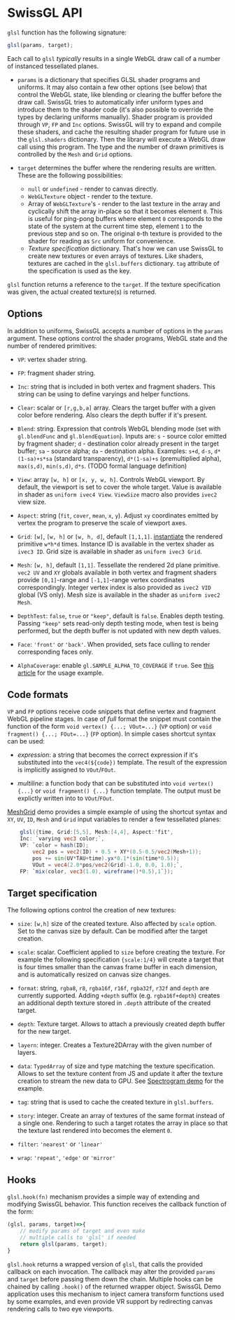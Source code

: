 # SwissGL API

`glsl` function has the following signature:
```js
glsl(params, target);
```
Each call to `glsl` *typically* results in a single WebGL draw call of a number of instanced tessellated planes.

* `params` is a dictionary that specifies GLSL shader programs and uniforms. It may also contain a few other options (see below) that control the WebGL state, like blending or clearing the buffer before the draw call. SwissGL tries to automatically infer uniform types and introduce them to the shader code (it's also possible to override the types by declaring uniforms manually). Shader program is provided through `VP`, `FP` and `Inc` options. SwissGL will try to expand and compile these shaders, and cache the resulting shader program for future use in the `glsl.shaders` dictionary. Then the library will execute a WebGL draw call using this program. The type and the number of drawn primitives is controlled by the `Mesh` and `Grid` options.

* `target` determines the buffer where the rendering results are written. These are the following possibilities:
    * `null` or `undefined` - render to canvas directly.
    * `WebGLTexture` object - render to the texture.
    * Array of `WebGLTexture`'s - render to the last texture in the array and cyclically shift the array in-place so that it becomes element `0`. This is useful for ping-pong buffers where element `0` corresponds to the state of the system at the current time step, element `1` to the previous step and so on. The original `0`-th texture is provided to the shader for reading as `Src` uniform for convenience.
    * *Texture specification* dictionary. That's how we can use SwissGL to create new textures or even arrays of textures. Like shaders, textures are cached in the `glsl.buffers` dictionary. `tag` attribute of the specification is used as the key.

`glsl` function returns a reference to the `target`. If the texture specification was given, the actual created texture(s) is returned.

## Options
In addition to uniforms, SwissGL accepts a number of options in the `params` argument. These options control the shader programs, WebGL state and the number of rendered primitives:

* `VP`: vertex shader string.

* `FP`: fragment shader string.

* `Inc`: string that is included in both vertex and fragment shaders. This string can be using to define varyings and helper functions.

* `Clear`: scalar or `[r,g,b,a]` array. Clears the target buffer with a given color before rendering. Also clears the depth buffer if it's present.

* `Blend`: string. Expression that controls WebGL blending mode (set with `gl.blendFunc` and `gl.blendEquation`). Inputs are: `s` - source color emitted by fragment shader; `d` - destination color already present in the target buffer; `sa` - source alpha; `da` - destination alpha. Examples: `s+d`, `d-s`, `d*(1-sa)+s*sa` (standard transparency), `d*(1-sa)+s` (premultiplied alpha), `max(s,d)`, `min(s,d)`, `d*s`. (TODO formal language definition)

* `View`: array `[w, h]` or `[x, y, w, h]`. Controls WebGL viewport. By default, the viewport is set to cover the whole target. Value is available in shader as `uniform ivec4 View`. `ViewSize` macro also provides `ivec2` view size.

* `Aspect`: string (`fit`, `cover`, `mean`, `x`, `y`). Adjust `xy` coordinates emitted by vertex the program to preserve the scale of viewport axes.

* `Grid`: `[w]`, `[w, h]` or `[w, h, d]`, default `[1,1,1]`. [instantiate](https://webglfundamentals.org/webgl/lessons/webgl-instanced-drawing.html) the rendered primitive `w*h*d` times. Instance ID is available in the vertex shader as `ivec3 ID`. Grid size is available in shader as `uniform ivec3 Grid`.

* `Mesh`: `[w, h]`, default `[1,1]`. Tessellate the rendered 2d plane primitive. `vec2 UV` and `XY` globals available in both vertex and fragment shaders provide `[0,1]`-range and `[-1,1]`-range vertex coordinates correspondingly. Integer vertex index is also provided as `ivec2 VID` global (VS only). Mesh size is available in the shader as `uniform ivec2 Mesh`.

* `DepthTest`: `false`, `true` or `"keep"`, default is `false`. Enables depth testing. Passing `"keep"` sets read-only depth testing mode, when test is being performed, but the depth buffer is not updated with new depth values.

* `Face`: `'front'` or `'back'`. When provided, sets face culling to render corresponding faces only.

* `AlphaCoverage`: enable `gl.SAMPLE_ALPHA_TO_COVERAGE` if `true`. See [this article](https://bgolus.medium.com/anti-aliased-alpha-test-the-esoteric-alpha-to-coverage-8b177335ae4f) for the usage example.

## Code formats

`VP` and `FP` options receive code snippets that define vertex and fragment WebGL pipeline stages. In case of *full* format the snippet must contain the function of the form `void vertex() {...; VOut=...}` (`VP` option) or `void fragment() {...; FOut=...}` (`FP` option). In simple cases shortcut syntax can be used:

* *expression*: a string that becomes the correct expression if it's substituted into the `vec4(${code})` template. The result of the expression is implicitly assigned to `VOut`/`FOut`.

* *multiline*: a function body that can be substituted into `void vertex() {...}` or `void fragment() {...}` function template. The output must be explictly written into to `VOut`/`FOut`.

[MeshGrid](https://google.github.io/swissgl/#MeshGrid) demo provides a simple example of using the shortcut syntax and `XY`, `UV`, `ID`, `Mesh` and `Grid` input variables to render a few tessellated planes:

```glsl
    glsl({time, Grid:[5,5], Mesh:[4,4], Aspect:'fit',
    Inc: `varying vec3 color;`,
    VP: `color = hash(ID);
        vec2 pos = vec2(ID) + 0.5 + XY*(0.5-0.5/vec2(Mesh+1));
        pos += sin(UV*TAU+time).yx*0.1*(sin(time*0.5));
        VOut = vec4(2.0*pos/vec2(Grid)-1.0, 0.0, 1.0);`,
    FP: `mix(color, vec3(1.0), wireframe()*0.5),1`});

```

## Target specification

The following options control the creation of new textures:

* `size`: `[w,h]` size of the created texture. Also affected by `scale` option. Set to the canvas size by default. Can be modified after the target creation.

* `scale`: scalar. Coefficient applied to `size` before creating the texture. For example the following specification `{scale:1/4}` will create a target that is four times smaller than the canvas frame buffer in each dimension, and is automatically resized on canvas size changes.

* `format`: string, `rgba8`, `r8`, `rgba16f`, `r16f`, `rgba32f`, `r32f` and `depth` are currently supported. Adding `+depth` suffix (e.g. `rgba16f+depth`) creates an additional depth texture stored in `.depth` attribute of the created target.

* `depth`: Texture target. Allows to attach a previously created depth buffer for the new target.

* `layern`: integer. Creates a Texture2DArray with the given number of layers.

* `data`: `TypedArray` of size and type matching the texture specification. Allows to set the texture content from JS and update it after the texture creation to stream the new data to GPU. See [Spectrogram demo](../demo/Spectrogram.js) for the example.

* `tag`: string that is used to cache the created texture in `glsl.buffers`.

* `story`: integer. Create an array of textures of the same format instead of a single one. Rendering to such a target rotates the array in place so that the texture last rendered into becomes the element `0`.

* `filter`: `'nearest'` or `'linear'`

* `wrap`: `'repeat'`, `'edge'` or `'mirror'`


## Hooks

`glsl.hook(fn)` mechanism provides a simple way of extending and modifying SwissGL behavior. This function receives the callback function of the form:
```js
(glsl, params, target)=>{
    // modify params of target and even make 
    // multiple calls to 'glsl' if needed
    return glsl(params, target);
}
```
`glsl.hook` returns a wrapped version of `glsl`, that calls the provided callback on each invocation. The callback may alter the provided `params` and `target` before passing them down the chain. Multiple hooks can be chained by calling `.hook()` of the returned wrapper object. SwissGL Demo application uses this mechanism to inject camera transform functions used by some examples, and even provide VR support by redirecting canvas rendering calls to two eye viewports.
